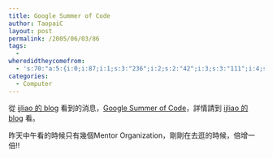 ```yaml
---
title: Google Summer of Code
author: TaopaiC
layout: post
permalink: /2005/06/03/86
tags:
  - 
wheredidtheycomefrom:
  - 's:70:"a:5:{i:0;i:87;i:1;s:3:"236";i:2;s:2:"42";i:3;s:3:"111";i:4;s:3:"170";}";'
categories:
  - Computer
---
```

從 [ijliao 的 blog][1] 看到的消息，[Google Summer of Code][2]，詳情請到 [ijliao 的 blog][3] 看。

昨天中午看的時候只有幾個Mentor Organization，剛剛在去逛的時候，倍增一倍!!

 [1]: http://blog.ijliao.info/
 [2]: http://code.google.com/
 [3]: http://blog.ijliao.info/archives/2005/06/01/1488/